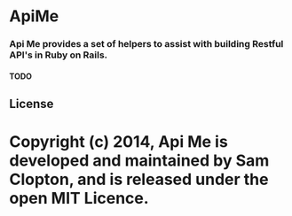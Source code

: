 ApiMe
=========

### Api Me provides a set of helpers to assist with building Restful API's in Ruby on Rails.

#### TODO

## License
Copyright (c) 2014, Api Me is developed and maintained by Sam Clopton, and is released under the open MIT Licence.
=======
